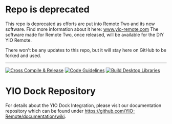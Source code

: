 # Repo is deprecated
This repo is deprecated as efforts are put into Remote Two and its new software. Find more information about it here: www.yio-remote.com The software made for Remote Two, once released, will be available for the DIY YIO Remote.

There won't be any updates to this repo, but it will stay here on GitHub to be forked and used.

---

[![Cross Compile & Release](https://github.com/YIO-Remote/integration.dock/workflows/Cross%20Compile%20&%20Release/badge.svg)](https://github.com/YIO-Remote/integration.dock/actions?query=workflow%3A%22Cross+Compile+%26+Release%22)
[![Code Guidelines](https://github.com/YIO-Remote/integration.dock/workflows/Code%20Guidelines/badge.svg)](https://github.com/YIO-Remote/integration.dock/actions?query=workflow%3A%22Code+Guidelines%22)
[![Build Desktop Libraries](https://github.com/YIO-Remote/integration.dock/workflows/Build%20Desktop%20Libraries/badge.svg)](https://github.com/YIO-Remote/integration.dock/actions?query=workflow%3A%22Build+Desktop+Libraries%22)

# YIO Dock Repository

For details about the YIO Dock Integration, please visit our documentation repository which can be found under
<https://github.com/YIO-Remote/documentation/wiki>.
